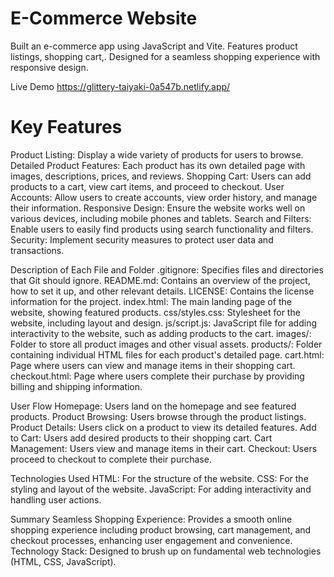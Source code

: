 # E-Commerce Website
Built an e-commerce app using JavaScript and Vite. Features product listings, shopping cart,. Designed for a seamless shopping experience with responsive design.

Live Demo https://glittery-taiyaki-0a547b.netlify.app/

# Key Features
Product Listing: Display a wide variety of products for users to browse.
Detailed Product Features: Each product has its own detailed page with images, descriptions, prices, and reviews.
Shopping Cart: Users can add products to a cart, view cart items, and proceed to checkout.
User Accounts: Allow users to create accounts, view order history, and manage their information.
Responsive Design: Ensure the website works well on various devices, including mobile phones and tablets.
Search and Filters: Enable users to easily find products using search functionality and filters.
Security: Implement security measures to protect user data and transactions.


Description of Each File and Folder
.gitignore: Specifies files and directories that Git should ignore.
README.md: Contains an overview of the project, how to set it up, and other relevant details.
LICENSE: Contains the license information for the project.
index.html: The main landing page of the website, showing featured products.
css/styles.css: Stylesheet for the website, including layout and design.
js/script.js: JavaScript file for adding interactivity to the website, such as adding products to the cart.
images/: Folder to store all product images and other visual assets.
products/: Folder containing individual HTML files for each product's detailed page.
cart.html: Page where users can view and manage items in their shopping cart.
checkout.html: Page where users complete their purchase by providing billing and shipping information.


User Flow
Homepage: Users land on the homepage and see featured products.
Product Browsing: Users browse through the product listings.
Product Details: Users click on a product to view its detailed features.
Add to Cart: Users add desired products to their shopping cart.
Cart Management: Users view and manage items in their cart.
Checkout: Users proceed to checkout to complete their purchase.


Technologies Used
HTML: For the structure of the website.
CSS: For the styling and layout of the website.
JavaScript: For adding interactivity and handling user actions.


Summary
Seamless Shopping Experience: Provides a smooth online shopping experience including product browsing, cart management, and checkout processes, enhancing user engagement and convenience.
Technology Stack: Designed to brush up on fundamental web technologies (HTML, CSS, JavaScript).


